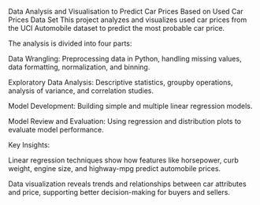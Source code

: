 Data Analysis and Visualisation to Predict Car Prices Based on Used Car Prices Data Set
This project analyzes and visualizes used car prices from the UCI Automobile dataset to predict the most probable car price.

The analysis is divided into four parts:

Data Wrangling: Preprocessing data in Python, handling missing values, data formatting, normalization, and binning.

Exploratory Data Analysis: Descriptive statistics, groupby operations, analysis of variance, and correlation studies.

Model Development: Building simple and multiple linear regression models.

Model Review and Evaluation: Using regression and distribution plots to evaluate model performance.

Key Insights:

Linear regression techniques show how features like horsepower, curb weight, engine size, and highway-mpg predict automobile prices.

Data visualization reveals trends and relationships between car attributes and price, supporting better decision-making for buyers and sellers.
